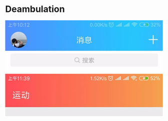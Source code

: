 # Deambulation
<a href="screenshots/one.png"><img src="演示图片1.jpg"/></a> 
<a href="screenshots/one.png"><img src="演示图片2.jpg"/></a> 
